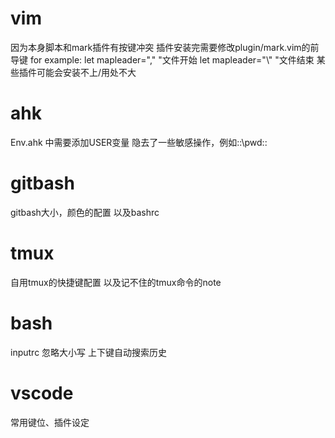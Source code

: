 # vim
因为本身脚本和mark插件有按键冲突
插件安装完需要修改plugin/mark.vim的前导键
for example:
let mapleader=","   "文件开始
let mapleader="\\"  "文件结束
某些插件可能会安装不上/用处不大



# ahk
Env.ahk 中需要添加USER变量
隐去了一些敏感操作，例如::\\pwd::



# gitbash
gitbash大小，颜色的配置
以及bashrc



# tmux
自用tmux的快捷键配置
以及记不住的tmux命令的note



# bash
inputrc
忽略大小写
上下键自动搜索历史

# vscode
常用键位、插件设定
